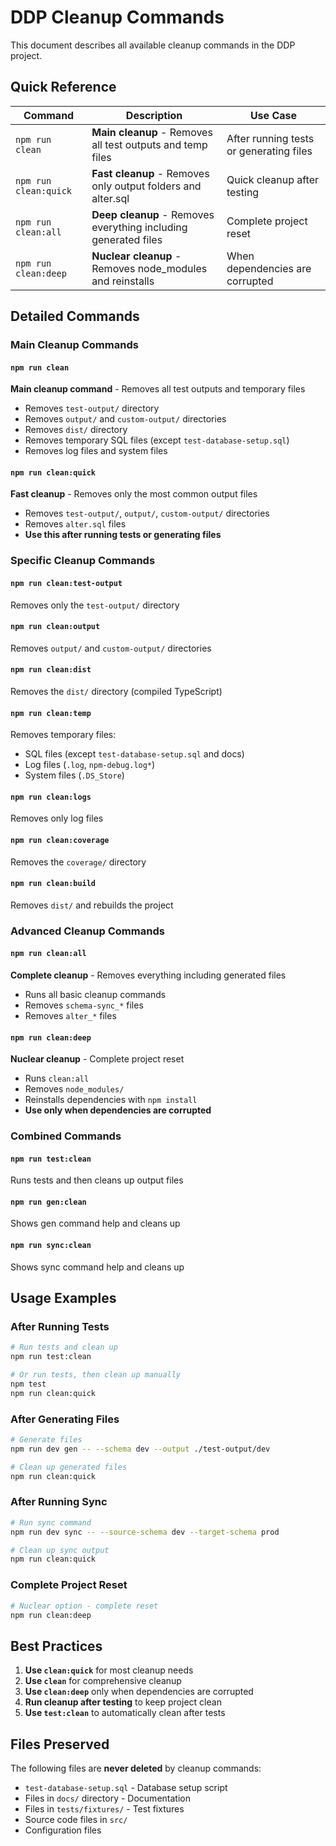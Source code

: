 # DDP Cleanup Commands

This document describes all available cleanup commands in the DDP project.

## Quick Reference

| Command               | Description                                                     | Use Case                                |
| --------------------- | --------------------------------------------------------------- | --------------------------------------- |
| `npm run clean`       | **Main cleanup** - Removes all test outputs and temp files      | After running tests or generating files |
| `npm run clean:quick` | **Fast cleanup** - Removes only output folders and alter.sql    | Quick cleanup after testing             |
| `npm run clean:all`   | **Deep cleanup** - Removes everything including generated files | Complete project reset                  |
| `npm run clean:deep`  | **Nuclear cleanup** - Removes node_modules and reinstalls       | When dependencies are corrupted         |

## Detailed Commands

### Main Cleanup Commands

#### `npm run clean`

**Main cleanup command** - Removes all test outputs and temporary files

- Removes `test-output/` directory
- Removes `output/` and `custom-output/` directories
- Removes `dist/` directory
- Removes temporary SQL files (except `test-database-setup.sql`)
- Removes log files and system files

#### `npm run clean:quick`

**Fast cleanup** - Removes only the most common output files

- Removes `test-output/`, `output/`, `custom-output/` directories
- Removes `alter.sql` files
- **Use this after running tests or generating files**

### Specific Cleanup Commands

#### `npm run clean:test-output`

Removes only the `test-output/` directory

#### `npm run clean:output`

Removes `output/` and `custom-output/` directories

#### `npm run clean:dist`

Removes the `dist/` directory (compiled TypeScript)

#### `npm run clean:temp`

Removes temporary files:

- SQL files (except `test-database-setup.sql` and docs)
- Log files (`.log`, `npm-debug.log*`)
- System files (`.DS_Store`)

#### `npm run clean:logs`

Removes only log files

#### `npm run clean:coverage`

Removes the `coverage/` directory

#### `npm run clean:build`

Removes `dist/` and rebuilds the project

### Advanced Cleanup Commands

#### `npm run clean:all`

**Complete cleanup** - Removes everything including generated files

- Runs all basic cleanup commands
- Removes `schema-sync_*` files
- Removes `alter_*` files

#### `npm run clean:deep`

**Nuclear cleanup** - Complete project reset

- Runs `clean:all`
- Removes `node_modules/`
- Reinstalls dependencies with `npm install`
- **Use only when dependencies are corrupted**

### Combined Commands

#### `npm run test:clean`

Runs tests and then cleans up output files

#### `npm run gen:clean`

Shows gen command help and cleans up

#### `npm run sync:clean`

Shows sync command help and cleans up

## Usage Examples

### After Running Tests

```bash
# Run tests and clean up
npm run test:clean

# Or run tests, then clean up manually
npm test
npm run clean:quick
```

### After Generating Files

```bash
# Generate files
npm run dev gen -- --schema dev --output ./test-output/dev

# Clean up generated files
npm run clean:quick
```

### After Running Sync

```bash
# Run sync command
npm run dev sync -- --source-schema dev --target-schema prod

# Clean up sync output
npm run clean:quick
```

### Complete Project Reset

```bash
# Nuclear option - complete reset
npm run clean:deep
```

## Best Practices

1. **Use `clean:quick`** for most cleanup needs
2. **Use `clean`** for comprehensive cleanup
3. **Use `clean:deep`** only when dependencies are corrupted
4. **Run cleanup after testing** to keep project clean
5. **Use `test:clean`** to automatically clean after tests

## Files Preserved

The following files are **never deleted** by cleanup commands:

- `test-database-setup.sql` - Database setup script
- Files in `docs/` directory - Documentation
- Files in `tests/fixtures/` - Test fixtures
- Source code files in `src/`
- Configuration files
